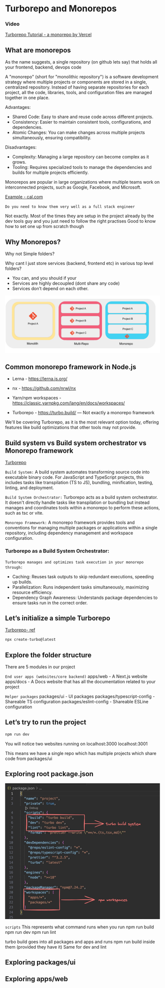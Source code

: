 # Turborepo and Monorepos

### Video

[Turborepo Tutorial - a monorepo by Vercel](https://www.youtube.com/watch?v=d5De8rvFylQ)

## What are monorepos

As the name suggests, a single repository (on github lets say) that holds all your frontend, backend, devops code

A "monorepo" (short for "monolithic repository") is a software development strategy where multiple projects or components are stored in a single, centralized repository. Instead of having separate repositories for each project, all the code, libraries, tools, and configuration files are managed together in one place.

Advantages:

- Shared Code: Easy to share and reuse code across different projects.
- Consistency: Easier to maintain consistent tools, configurations, and dependencies.
- Atomic Changes: You can make changes across multiple projects simultaneously, ensuring compatibility.

Disadvantages:

- Complexity: Managing a large repository can become complex as it grows.
- Tooling: Requires specialized tools to manage the dependencies and builds for multiple projects efficiently.

Monorepos are popular in large organizations where multiple teams work on interconnected projects, such as Google, Facebook, and Microsoft.

[Example - cal.com](https://github.com/calcom/cal.com)

`Do you need to know them very well as a full stack engineer`

Not exactly. Most of the times they are setup in the project already by the dev tools guy and you just need to follow the right practises
Good to know how to set one up from scratch though

## Why Monorepos?

Why not Simple folders?

Why cant I just store services (backend, frontend etc) in various top level folders?

- You can, and you should if your
- Services are highly decoupled (dont share any code)
- Services don’t depend on each other.

![Monorepo vs Multi-repo vs Monolith](./images/mono1.png)

## Common monorepo framework in Node.js

- Lerna - https://lerna.js.org/

- nx - https://github.com/nrwl/nx

- Yarn/npm workspaces - https://classic.yarnpkg.com/lang/en/docs/workspaces/

- Turborepo - https://turbo.build/ — Not exactly a monorepo framework

We'll be covering Turborepo, as it is the most relevant option today, offering features like build optimizations that other tools may not provide.

## Build system vs Build system orchestrator vs Monorepo framework

[Turborepo](./images/Screenshot_turbo.png)

`Build System:`
A build system automates transforming source code into executable binary code. For JavaScript and TypeScript projects, this includes tasks like transpilation (TS to JS), bundling, minification, testing, linting, and deployment.

`Build System Orchestrator:`
Turborepo acts as a build system orchestrator. It doesn't directly handle tasks like transpilation or bundling but instead manages and coordinates tools within a monorepo to perform these actions, such as tsc or vite.

`Monorepo Framework:`
A monorepo framework provides tools and conventions for managing multiple packages or applications within a single repository, including dependency management and workspace configuration.

### Turborepo as a Build System Orchestrator:

`Turborepo manages and optimizes task execution in your monorepo through:`

- Caching: Reuses task outputs to skip redundant executions, speeding up builds.
- Parallelization: Runs independent tasks simultaneously, maximizing resource efficiency.
- Dependency Graph Awareness: Understands package dependencies to ensure tasks run in the correct order.

## Let’s initialize a simple Turborepo

[Turborepo- ref](https://turbo.build/repo/docs)

```ts
npx create-turbo@latest
```

## Explore the folder structure

There are 5 modules in our project

`End user apps (websites/core backend)`
apps/web - A Next.js website
apps/docs - A Docs website that has all the documentation related to your project

`Helper packages`
packages/ui - UI packages
packages/typescript-config - Shareable TS configuration
packages/eslint-config - Shareable ESLine configuration

## Let’s try to run the project

```ts
npm run dev
```

You will notice two websites running on
localhost:3000
localhost:3001

This means we have a single repo which has multiple projects which share code from packages/ui

## Exploring root package.json

![root package json](./images/Screenshot_2.jpg)

`scripts`
This represents what command runs when you run
npm run build
npm run dev
npm run lint

turbo build goes into all packages and apps and runs npm run build inside them (provided they have it)
Same for dev and lint

## Exploring packages/ui

## Exploring apps/web
